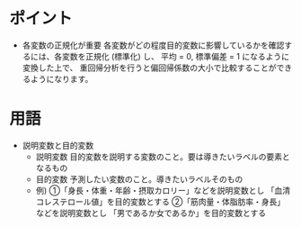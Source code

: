 # ポイント

* 各変数の正規化が重要
各変数がどの程度目的変数に影響しているかを確認するには、各変数を正規化 (標準化) し、
平均 = 0, 標準偏差 = 1 になるように変換した上で、
重回帰分析を行うと偏回帰係数の大小で比較することができるようになります。


# 用語

* 説明変数と目的変数
  * 説明変数
  目的変数を説明する変数のこと。要は導きたいラベルの要素となるもの
  * 目的変数
  予測したい変数のこと。導きたいラベルそのもの
  * 例)
  ①「身長・体重・年齢・摂取カロリー」などを説明変数とし 「血清コレステロール値」を目的変数とする
  ②「筋肉量・体脂肪率・身長」などを説明変数とし 「男であるか女であるか」を目的変数とする
